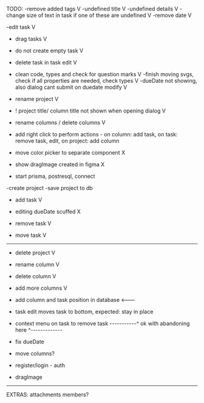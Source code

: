 TODO:
-remove added tags V
-undefined title V
-undefined details V
-change size of text in task if one of these are undefined V
-remove date V

-edit task V

- drag tasks V

- do not create empty task V
- delete task in task edit V

- clean code, types and check for question marks V
-finish moving svgs, check if all properties are needed, check types V
-dueDate not showing, also dialog cant submit on duedate modify V

- rename project V

- ! project title/ column title not shown when opening dialog V

- rename columns / delete columns V
- add right click to perform actions - on column: add task, on task: remove task, edit, on project: add column

- move color picker to separate component X

- show dragImage created in figma X


- start prisma, postresql, connect

-create project
-save project to db

- add task V
- editing dueDate scuffed X

- remove task V
- move task V



---------------------------------------------------
- delete project V
- rename column V
- delete column V
- add more columns V
- add column and task position in database <---
- task edit moves task to bottom, expected: stay in place
- context menu on task to remove task
-----------^ ok with abandoning here ^-------------

- fix dueDate
- move columns?

- register/login - auth
- dragImage
---------------------------------------------------

EXTRAS:
attachments
members?

